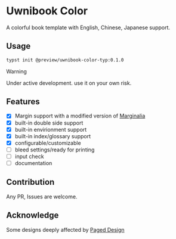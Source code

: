 # Uwnibook Color

A colorful book template with English, Chinese, Japanese support.

## Usage
```sh
typst init @preview/uwnibook-color-typ:0.1.0
```
> [!WARNING]
> Under active development. use it on your own risk.

## Features
- [x] Margin support with a modified version of [Marginalia](https://github.com/nleanba/typst-marginalia)
- [x] built-in double side support
- [x] built-in envirionment support
- [x] built-in index/glossary support
- [x] configurable/customizable
- [ ] bleed settings/ready for printing
- [ ] input check
- [ ] documentation

## Contribution
Any PR, Issues are welcome.

## Acknowledge
Some designs deeply affected by [Paged Design](https://github.com/electricbookworks/paged-design#readme)
